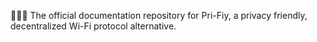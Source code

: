 📡️📶️📖️ The official documentation repository for Pri-Fiy, a privacy friendly, decentralized Wi-Fi protocol alternative.
